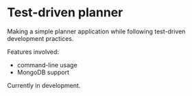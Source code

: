 # Test-driven planner
Making a simple planner application while following test-driven development practices.

Features involved:
* command-line usage
* MongoDB support

Currently in development.
